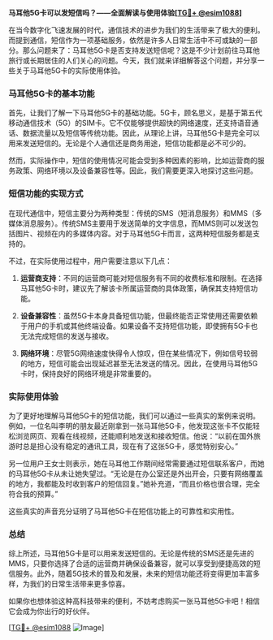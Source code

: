 **马耳他5G卡可以发短信吗？——全面解读与使用体验[[TG💪+ @esim1088](https://t.me/s/esim1088)]**

在当今数字化飞速发展的时代，通信技术的进步为我们的生活带来了极大的便利。而提到通信，短信作为一项基础服务，依然是许多人日常生活中不可或缺的一部分。那么问题来了：马耳他5G卡是否支持发送短信呢？这是不少计划前往马耳他旅行或长期居住的人们关心的问题。今天，我们就来详细解答这个问题，并分享一些关于马耳他5G卡的实际使用体验。

### 马耳他5G卡的基本功能

首先，让我们了解一下马耳他5G卡的基础功能。5G卡，顾名思义，是基于第五代移动通信技术（5G）的SIM卡。它不仅能够提供超快的网络速度，还支持语音通话、数据流量以及短信等传统功能。因此，从理论上讲，马耳他5G卡是完全可以用来发送短信的。无论是个人通信还是商务用途，短信功能都是必不可少的。

然而，实际操作中，短信的使用情况可能会受到多种因素的影响，比如运营商的服务政策、网络环境以及设备兼容性等。因此，我们需要更深入地探讨这些问题。

### 短信功能的实现方式

在现代通信中，短信主要分为两种类型：传统的SMS（短消息服务）和MMS（多媒体消息服务）。传统SMS主要用于发送简单的文字信息，而MMS则可以发送包括图片、视频在内的多媒体内容。对于马耳他5G卡而言，这两种短信服务都是支持的。

不过，在实际使用过程中，用户需要注意以下几点：

1. **运营商支持**：不同的运营商可能对短信服务有不同的收费标准和限制。在选择马耳他5G卡时，建议先了解该卡所属运营商的具体政策，确保其支持短信功能。
   
2. **设备兼容性**：虽然5G卡本身具备短信功能，但最终能否正常使用还需要依赖于用户的手机或其他终端设备。如果设备不支持短信功能，即使拥有5G卡也无法完成短信的发送与接收。

3. **网络环境**：尽管5G网络速度快得令人惊叹，但在某些情况下，例如信号较弱的地方，短信可能会出现延迟甚至无法发送的情况。因此，在使用马耳他5G卡时，保持良好的网络环境是非常重要的。

### 实际使用体验

为了更好地理解马耳他5G卡的短信功能，我们可以通过一些真实的案例来说明。例如，一位名叫李明的朋友最近刚拿到一张马耳他5G卡，他发现这张卡不仅能轻松浏览网页、观看在线视频，还能顺利地发送和接收短信。他说：“以前在国外旅游时总是担心没有稳定的通讯工具，现在有了这张5G卡，感觉特别安心。”

另一位用户王女士则表示，她在马耳他工作期间经常需要通过短信联系客户，而她的马耳他5G卡从未让她失望过。“无论是在办公室还是外出开会，只要有网络覆盖的地方，我都能及时收到客户的短信回复。”她补充道，“而且价格也很合理，完全符合我的预算。”

这些真实的声音充分证明了马耳他5G卡在短信功能上的可靠性和实用性。

### 总结

综上所述，马耳他5G卡是可以用来发送短信的。无论是传统的SMS还是先进的MMS，只要你选择了合适的运营商并确保设备兼容，就可以享受到便捷高效的短信服务。此外，随着5G技术的普及和发展，未来的短信功能还将变得更加丰富多样，为我们的日常生活带来更多惊喜。

如果你也想体验这种高科技带来的便利，不妨考虑购买一张马耳他5G卡吧！相信它会成为你出行的好伙伴。

[[TG💪+ @esim1088](https://t.me/s/esim1088) ![Image](https://i.postimg.cc/4NQfJmqS/Snipaste-2025-05-13-00-14-12.png)]